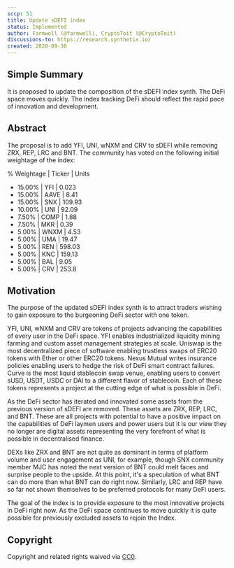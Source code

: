 ```yaml
---
sccp: 51
title: Update sDEFI index
status: Implemented
author: Farmwell (@farmwell), CryptoToit (@CryptoToit)
discussions-to: https://research.synthetix.io/
created: 2020-09-30
---
```


<!--You can leave these HTML comments in your merged SIP and delete the visible duplicate text guides, they will not appear and may be helpful to refer to if you edit it again. This is the suggested template for new SCCPs. Note that an SCCP number will be assigned by an editor. When opening a pull request to submit your SCCP, please use an abbreviated title in the filename, `sccp-draft_title_abbrev.md`. The title should be 44 characters or less.-->

## Simple Summary
<!--"If you can't explain it simply, you don't understand it well enough." Provide a simplified and layman-accessible explanation of the SCCP.-->
It is proposed to update the composition of the sDEFI index synth. The DeFi space moves quickly. The index tracking DeFi should reflect the rapid pace of innovation and development.

## Abstract
<!--A short (~200 word) description of the variable change proposed.-->
The proposal is to add YFI, UNI, wNXM and CRV to sDEFI while removing ZRX, REP, LRC and BNT. The community has voted on the following initial weightage of the index:
  
  % Weightage | Ticker | Units
  - 15.00% | YFI | 0.023
  - 15.00% | AAVE | 8.41
  - 15.00% | SNX | 109.93
  - 10.00% | UNI | 92.09
  - 7.50% | COMP | 1.88
  - 7.50% | MKR | 0.39
  - 5.00%	| WNXM | 4.53
  - 5.00%	| UMA | 19.47
  - 5.00%	| REN | 598.03
  - 5.00%	| KNC | 159.13
  - 5.00%	| BAL | 9.05
  - 5.00%	| CRV | 253.8
  
## Motivation
<!--The motivation is critical for SCCPs that want to update variables within Synthetix. It should clearly explain why the existing variable is not incentive aligned. SCCP submissions without sufficient motivation may be rejected outright.-->
The purpose of the updated sDEFI index synth is to attract traders wishing to gain exposure to the burgeoning DeFi sector with one token. 

YFI, UNI, wNXM and CRV are tokens of projects advancing the capabilities of every user in the DeFi space. YFI enables industrialized liquidity mining farming and custom asset management strategies at scale. Uniswap is the most decentralized piece of software enabling trustless swaps of ERC20 tokens with Ether or other ERC20 tokens. Nexus Mutual writes insurance policies enabling users to hedge the risk of DeFi smart contract failures. Curve is the most liquid stablecoin swap venue, enabling users to convert sUSD, USDT, USDC or DAI to a different flavor of stablecoin. Each of these tokens represents a project at the cutting edge of what is possible in DeFi.

As the DeFi sector has iterated and innovated some assets from the previous version of sDEFI are removed. These assets are ZRX, REP, LRC, and BNT. These are all projects with potential to have a positive impact on the capabilities of DeFi laymen users and power users but it is our view they no longer are digital assets representing the very forefront of what is possible in decentralised finance. 

DEXs like ZRX and BNT are not quite as dominant in terms of platform volume and user engagement as UNI, for example, though SNX community member MJC has noted the next version of BNT could melt faces and surprise people to the upside. At this point, it's a speculation of what BNT can do more than what BNT can do right now. Similarly, LRC and REP have so far not shown themselves to be preferred protocols for many DeFi users. 

The goal of the index is to provide exposure to the most innovative projects in DeFi right now. As the DeFi space continues to move quickly it is quite possible for previously excluded assets to rejoin the Index. 


## Copyright
Copyright and related rights waived via [CC0](https://creativecommons.org/publicdomain/zero/1.0/).
